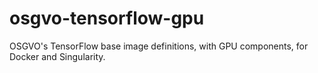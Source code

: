 # osgvo-tensorflow-gpu

OSGVO's TensorFlow base image definitions, with GPU components, for Docker and Singularity.

